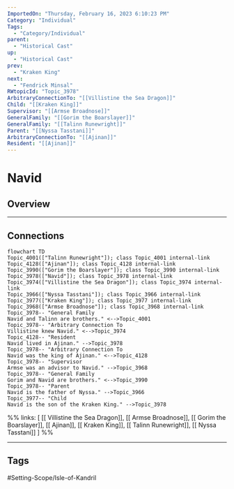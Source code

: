 ```yaml
---
ImportedOn: "Thursday, February 16, 2023 6:10:23 PM"
Category: "Individual"
Tags:
  - "Category/Individual"
parent:
  - "Historical Cast"
up:
  - "Historical Cast"
prev:
  - "Kraken King"
next:
  - "Fendrick Minsal"
RWtopicId: "Topic_3978"
ArbitraryConnectionTo: "[[Villistine the Sea Dragon]]"
Child: "[[Kraken King]]"
Supervisor: "[[Armse Broadnose]]"
GeneralFamily: "[[Gorim the Boarslayer]]"
GeneralFamily: "[[Talinn Runewright]]"
Parent: "[[Nyssa Tasstani]]"
ArbitraryConnectionTo: "[[Ajinan]]"
Resident: "[[Ajinan]]"
---
```

# Navid
## Overview
---
## Connections
```mermaid
flowchart TD
Topic_4001(["Talinn Runewright"]); class Topic_4001 internal-link
Topic_4128(["Ajinan"]); class Topic_4128 internal-link
Topic_3990(["Gorim the Boarslayer"]); class Topic_3990 internal-link
Topic_3978(["Navid"]); class Topic_3978 internal-link
Topic_3974(["Villistine the Sea Dragon"]); class Topic_3974 internal-link
Topic_3966(["Nyssa Tasstani"]); class Topic_3966 internal-link
Topic_3977(["Kraken King"]); class Topic_3977 internal-link
Topic_3968(["Armse Broadnose"]); class Topic_3968 internal-link
Topic_3978-- "General Family
Navid and Talinn are brothers." <-->Topic_4001
Topic_3978-- "Arbitrary Connection To
Villistine knew Navid." <-->Topic_3974
Topic_4128-- "Resident
Navid lived in Ajinan." -->Topic_3978
Topic_3978-- "Arbitrary Connection To
Navid was the king of Ajinan." <-->Topic_4128
Topic_3978-- "Supervisor
Armse was an advisor to Navid." -->Topic_3968
Topic_3978-- "General Family
Gorim and Navid are brothers." <-->Topic_3990
Topic_3978-- "Parent
Navid is the father of Nyssa." -->Topic_3966
Topic_3977-- "Child
Navid is the son of the Kraken King." -->Topic_3978
```
%%
links: [ [[ Villistine the Sea Dragon]], [[ Armse Broadnose]], [[ Gorim the Boarslayer]], [[ Ajinan]], [[ Kraken King]], [[ Talinn Runewright]], [[ Nyssa Tasstani]] ]
%%


---
## Tags
#Setting-Scope/Isle-of-Kandril

